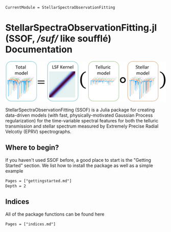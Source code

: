 ```@meta
CurrentModule = StellarSpectraObservationFitting
```

# StellarSpectraObservationFitting.jl (SSOF, */suf/* like soufflé) Documentation

![SSOF model](../ssof_model.PNG "SSOF model")

StellarSpectraObservationFitting (SSOF) is a Julia package for creating data-driven models (with fast, physically-motivated Gaussian Process regularization) for the time-variable spectral features for both the telluric transmission and stellar spectrum measured by Extremely Precise Radial Velcotiy (EPRV) spectrographs. 

## Where to begin?

If you haven't used SSOF before, a good place to start is the "Getting Started" section. We list how to install the package as well as a simple example

```@contents
Pages = ["gettingstarted.md"]
Depth = 2
```
## Indices

All of the package functions can be found here

```@contents
Pages = ["indices.md"]
```
